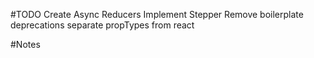 #TODO
Create Async Reducers
Implement Stepper
Remove boilerplate deprecations
separate propTypes from react

#Notes
